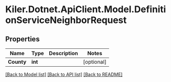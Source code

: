 # Kiler.Dotnet.ApiClient.Model.DefinitionServiceNeighborRequest

## Properties

Name | Type | Description | Notes
------------ | ------------- | ------------- | -------------
**County** | **int** |  | [optional] 

[[Back to Model list]](../README.md#documentation-for-models) [[Back to API list]](../README.md#documentation-for-api-endpoints) [[Back to README]](../README.md)

